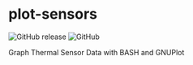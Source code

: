 # plot-sensors

![GitHub release](https://img.shields.io/github/release/pablomenino/plot-sensors.svg) 
![GitHub](https://img.shields.io/github/license/pablomenino/plot-sensors.svg)

Graph Thermal Sensor Data with BASH and GNUPlot
